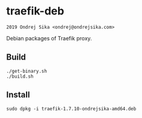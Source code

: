 # traefik-deb

    2019 Ondrej Sika <ondrej@ondrejsika.com>

Debian packages of Traefik proxy.

## Build

```
./get-binary.sh
./build.sh
```

## Install

```
sudo dpkg -i traefik-1.7.10-ondrejsika-amd64.deb
```
